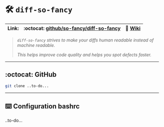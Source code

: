 # :hammer_and_wrench: `diff-so-fancy`

| **Link:** | :octocat: [github/so-fancy/diff-so-fancy](https://github.com/so-fancy/diff-so-fancy) | :open_book: [Wiki](https://github.com/so-fancy/diff-so-fancy/wiki) |
| --- | --- | --- |

>_`diff-so-fancy` strives to make your diffs human readable instead of machine readable._
>
>_This helps improve code quality and helps you spot defects faster._
___

## :octocat: GitHub
```bash
git clone ..to-do...
```
- - -
## :keyboard: Configuration bashrc
..to-do...
